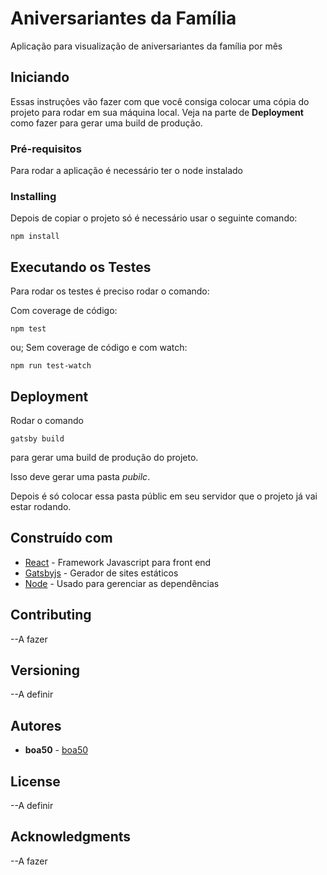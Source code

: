 # Aniversariantes da Família

Aplicação para visualização de aniversariantes da família por mês

## Iniciando

Essas instruções vão fazer com que você consiga colocar uma cópia do projeto para rodar em sua máquina local. Veja na parte de **Deployment** como fazer para gerar uma build de produção.

### Pré-requisitos

Para rodar a aplicação é necessário ter o node instalado

### Installing

Depois de copiar o projeto só é necessário usar o seguinte comando:

```
npm install
```

## Executando os Testes

Para rodar os testes é preciso rodar o comando:

Com coverage de código:
```
npm test
```

ou; Sem coverage de código e com watch:

```
npm run test-watch
```

## Deployment

Rodar o comando

```
gatsby build
```

para gerar uma build de produção do projeto.

Isso deve gerar uma pasta *pubilc*.

Depois é só colocar essa pasta públic em seu servidor que o projeto já vai estar rodando.

## Construído com

* [React](https://reactjs.org/) - Framework Javascript para front end
* [Gatsbyjs](https://www.gatsbyjs.org/) - Gerador de sites estáticos
* [Node](https://nodejs.org/en/) - Usado para gerenciar as dependências

## Contributing

--A fazer

## Versioning

--A definir

## Autores

* **boa50** - [boa50](https://github.com/boa50)

## License

--A definir

## Acknowledgments

--A fazer